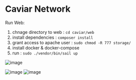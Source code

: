 # Caviar Network

Run Web:

1. chnage directory to web : ``cd caviar/web``
2. install dependencies : ``composer install``
3. grant access to apache user : ``sudo chmod -R 777 storage/``
4. install docker & docker-compose 
5. run : ``sudo ./vendor/bin/sail up``
 
![image](https://user-images.githubusercontent.com/87861266/236906534-2e6bd3ae-c36d-49a4-a927-c5157062d109.png)

![image](https://user-images.githubusercontent.com/87861266/236906817-02bbcc91-acba-4f67-b899-807f77777aff.png)
![image](https://user-images.githubusercontent.com/87861266/236907064-5255f78c-f4d6-450b-9cbf-26a195234519.png)
